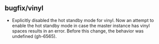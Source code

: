 ## bugfix/vinyl

* Explicitly disabled the hot standby mode for vinyl. Now an attempt to enable
  the hot standby mode in case the master instance has vinyl spaces results in
  an error. Before this change, the behavior was undefined (gh-6565).
